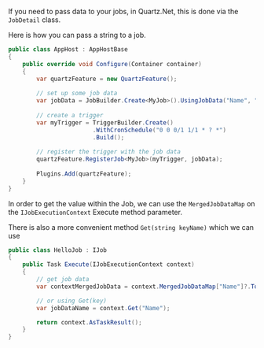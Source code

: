 <!--title: Job Data-->

If you need to pass data to your jobs, in Quartz.Net, this is done via the `JobDetail` class.

Here is how you can pass a string to a job.

```csharp
public class AppHost : AppHostBase
{
    public override void Configure(Container container)
    {
        var quartzFeature = new QuartzFeature();
        
        // set up some job data
        var jobData = JobBuilder.Create<MyJob>().UsingJobData("Name", "Sharon").Build();
        
        // create a trigger
        var myTrigger = TriggerBuilder.Create()
                        .WithCronSchedule("0 0 0/1 1/1 * ? *")
                        .Build();
                
        // register the trigger with the job data
        quartzFeature.RegisterJob<MyJob>(myTrigger, jobData);
        
        Plugins.Add(quartzFeature);
    }
}
```

In order to get the value within the Job, we can use the `MergedJobDataMap` on the `IJobExecutionContext` Execute method parameter.

There is also a more convenient method `Get(string keyName)` which we can use

```csharp
public class HelloJob : IJob
{
    public Task Execute(IJobExecutionContext context)
    {
        // get job data
        var contextMergedJobData = context.MergedJobDataMap["Name"]?.ToString();

        // or using Get(key)
        var jobDataName = context.Get("Name");

        return context.AsTaskResult();
    }
}
```

